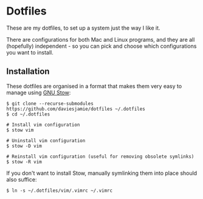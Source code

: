 # Dotfiles

These are my dotfiles, to set up a system just the way I like it.

There are configurations for both Mac and Linux programs, and they are all (hopefully) independent - so you can pick and choose which configurations you want to install.

## Installation

These dotfiles are organised in a format that makes them very easy to manage using [GNU Stow](http://www.gnu.org/software/stow/):

```
$ git clone --recurse-submodules https://github.com/daviesjamie/dotfiles ~/.dotfiles
$ cd ~/.dotfiles

# Install vim configuration
$ stow vim

# Uninstall vim configuration
$ stow -D vim

# Reinstall vim configuration (useful for removing obsolete symlinks)
$ stow -R vim
```

If you don't want to install Stow, manually symlinking them into place should also suffice:

```
$ ln -s ~/.dotfiles/vim/.vimrc ~/.vimrc
```
